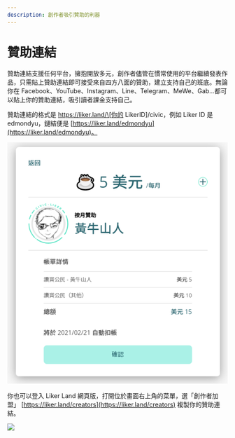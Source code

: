 ```yaml
---
description: 創作者吸引贊助的利器
---
```


# 贊助連結

贊助連結支援任何平台，擁抱開放多元，創作者儘管在慣常使用的平台繼續發表作品，只需貼上贊助連結即可接受來自四方八面的贊助，建立支持自己的班底。無論你在 Facebook、YouTube、Instagram、Line、Telegram、MeWe、Gab…都可以貼上你的贊助連結，吸引讀者課金支持自己。

贊助連結的格式是 https://liker.land/\[你的 LikerID\]/civic，例如 Liker ID 是 edmondyu，鏈結便是 [https://liker.land/edmondyu](https://liker.land/edmondyu)。

![&#x9EDE;&#x64CA;&#x8D0A;&#x52A9;&#x9023;&#x7D50;&#x5F8C;&#x51FA;&#x73FE;&#x78BA;&#x8A8D;&#x8D0A;&#x52A9;&#x756B;&#x9762;](../../.gitbook/assets/sponsor-link.png)

你也可以登入 Liker Land 網頁版，打開位於畫面右上角的菜單，選「創作者加盟」 [https://liker.land/creators](https://liker.land/creators) 複製你的贊助連結。

![](../../.gitbook/assets/sponsor-link-01.png)

